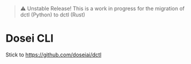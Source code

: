 > :warning: Unstable Release!
> This is a work in progress for the migration of dctl (Python) to dctl (Rust)

# Dosei CLI

Stick to https://github.com/doseiai/dctl
